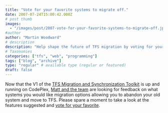 ```yaml
---
title: "Vote for your favorite systems to migrate off."
date: 2007-07-24T15:00:42.000Z
# post thumb
images:
  - "/images/post/2007-vote-for-your-favorite-systems-to-migrate-off.jpg"
#author
author: "Martin Woodward"
# description
description: "Help shape the future of TFS migration by voting for your preferred systems to migrate off in our latest toolkit feedback initiative."
# Taxonomies
categories: ["tfs", "web", "programming"]
tags: ["blog", "archive"]
type: "regular" # available type (regular or featured)
draft: false
---
```

Now that the V1 of the [TFS Migration and Synchronization Toolkit](http://www.codeplex.com/MigrationSyncToolkit) is up and running on CodePlex, [Matt and the team](http://blogs.msdn.com/tfs_migration/) are looking for feedback on what systems you would like migration options allowing you to abandon your old system and move to TFS.  Please spare a moment to take a look at the features suggested and [vote for your favorite](http://www.codeplex.com/MigrationSyncToolkit/WorkItem/List.aspx).